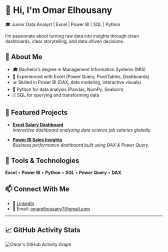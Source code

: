 # 👋 Hi, I'm Omar Elhousany

🎓 Junior Data Analyst | Excel | Power BI | SQL | Python  

I’m passionate about turning raw data into insights through clean dashboards, clear storytelling, and data-driven decisions.

## 🧠 About Me
- 🎓 Bachelor’s degree in Management Information Systems (MIS)
- 💼 Experienced with Excel (Power Query, PivotTables, Dashboards)
- 📊 Skilled in Power BI (DAX, data modeling, interactive visuals)
- 🐍 Python for data analysis (Pandas, NumPy, Seaborn)
- 🗄️ SQL for querying and transforming data

## 🚀 Featured Projects
- [**Excel Salary Dashboard**](https://github.com/Omar8113/Excel-Salary-Dashboard)  
  *Interactive dashboard analyzing data science job salaries globally.*

- [**Power BI Sales Insights**](https://github.com/Omar8113/PowerBI-Sales-Insights)  
  *Business performance dashboard built using DAX & Power Query.*

## 🧰 Tools & Technologies
**Excel** • **Power BI** • **Python** • **SQL** • **Power Query** • **DAX**  

## 📫 Connect With Me
- 💼 [LinkedIn](https://www.linkedin.com/in/omar-elhousany-25249a346/)
- 📧 Email: omarelhousany7@gmail.com

---

## 📈 GitHub Activity Stats

![Omar's GitHub Activity Graph](https://github-readme-activity-graph.vercel.app/graph?username=Omar8113&theme=github-compact)




